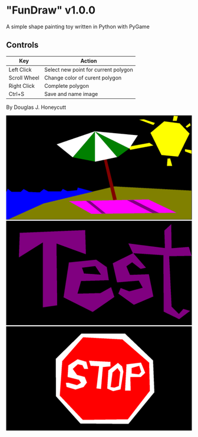 # "FunDraw" v1.0.0

A simple shape painting toy written in Python with PyGame

## Controls

| Key          | Action                               |
| ------------ | ------------------------------------ |
| Left Click   | Select new point for current polygon |
| Scroll Wheel | Change color of curent polygon       |
| Right Click  | Complete polygon                     |
| Ctrl+S       | Save and name image                  |

By Douglas J. Honeycutt

![Sand n Sun](./pictures/SandNSun.png)
![Testing](./pictures/picturestest.png)
![stopsign](./pictures/Stopsign.png)
